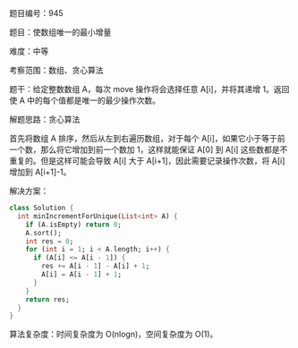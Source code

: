 题目编号：945

题目：使数组唯一的最小增量

难度：中等

考察范围：数组、贪心算法

题干：给定整数数组 A，每次 move 操作将会选择任意 A[i]，并将其递增 1。返回使 A 中的每个值都是唯一的最少操作次数。

解题思路：贪心算法

首先将数组 A 排序，然后从左到右遍历数组，对于每个 A[i]，如果它小于等于前一个数，那么将它增加到前一个数加 1，这样就能保证 A[0] 到 A[i] 这些数都是不重复的。但是这样可能会导致 A[i] 大于 A[i+1]，因此需要记录操作次数，将 A[i] 增加到 A[i+1]-1。

解决方案：

```dart
class Solution {
  int minIncrementForUnique(List<int> A) {
    if (A.isEmpty) return 0;
    A.sort();
    int res = 0;
    for (int i = 1; i < A.length; i++) {
      if (A[i] <= A[i - 1]) {
        res += A[i - 1] - A[i] + 1;
        A[i] = A[i - 1] + 1;
      }
    }
    return res;
  }
}
```

算法复杂度：时间复杂度为 O(nlogn)，空间复杂度为 O(1)。